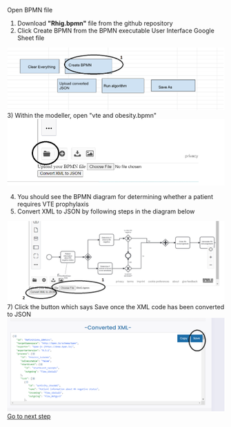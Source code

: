 Open BPMN file
1) Download <b>"Rhig.bpmn"</b> file from the github repository
2) Click Create BPMN from the BPMN executable User Interface Google Sheet file
<img src ="create BPMN.png">
3) Within the modeller, open "vte and obesity.bpmn"
<img src ="open example bpmn.png">

4) You should see the BPMN diagram for determining whether a patient requires VTE prophylaxis
6) Convert XML to JSON by following steps in the diagram below 
<img src ="open bpmn file.png">
7) Click the button which says Save once the XML code has been converted to JSON
<img src="save json.png">
<a href ="uploadJSON.md">Go to next step</a>
